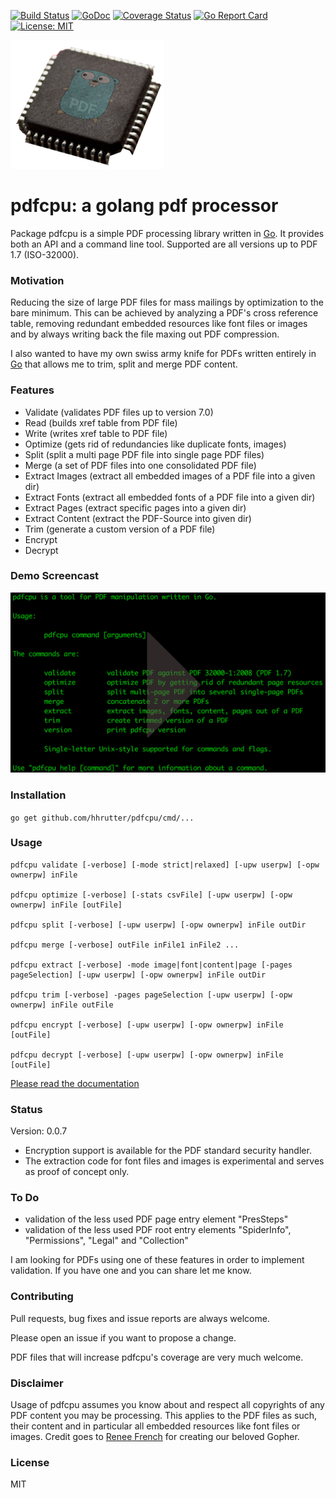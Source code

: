 [![Build Status](https://travis-ci.org/hhrutter/pdfcpu.svg?branch=master)](https://travis-ci.org/hhrutter/pdfcpu)
[![GoDoc](https://godoc.org/github.com/hhrutter/pdfcpu?status.svg)](https://godoc.org/github.com/hhrutter/pdfcpu)
[![Coverage Status](https://coveralls.io/repos/github/hhrutter/pdfcpu/badge.svg?branch=master)](https://coveralls.io/github/hhrutter/pdfcpu?branch=master) 
[![Go Report Card](https://goreportcard.com/badge/github.com/hhrutter/pdfcpu)](https://goreportcard.com/report/github.com/hhrutter/pdfcpu) 
[![License: MIT](https://img.shields.io/github/license/mashape/apistatus.svg)](https://opensource.org/licenses/MIT) 

![logo](resources/pdfchip3.png)
  # pdfcpu: a golang pdf processor

Package pdfcpu is a simple PDF processing library written in [Go](http://golang.org).
It provides both an API and a command line tool.
Supported are all versions up to PDF 1.7 (ISO-32000).

### Motivation

Reducing the size of large PDF files for mass mailings by optimization to the bare minimum.
This can be achieved by analyzing a PDF's cross reference table, removing redundant embedded resources like font files or images and by always writing back the file maxing out PDF compression.

I also wanted to have my own swiss army knife for PDFs written entirely in [Go](http://golang.org) that allows me to trim, split and merge PDF content.

### Features
* Validate (validates PDF files up to version 7.0)
* Read (builds xref table from PDF file)
* Write (writes xref table to PDF file)
* Optimize (gets rid of redundancies like duplicate fonts, images)
* Split (split a multi page PDF file into single page PDF files)
* Merge (a set of PDF files into one consolidated PDF file)
* Extract Images (extract all embedded images of a PDF file into a given dir)
* Extract Fonts (extract all embedded fonts of a PDF file into a given dir)
* Extract Pages (extract specific pages into a given dir)
* Extract Content (extract the PDF-Source into given dir)
* Trim (generate a custom version of a PDF file)
* Encrypt
* Decrypt

### Demo Screencast
[![asciicast](resources/demo.png)](https://asciinema.org/a/P5jaAo9kgZXKj2iSA1OqIdLAU)

### Installation
`go get github.com/hhrutter/pdfcpu/cmd/...`


### Usage

    pdfcpu validate [-verbose] [-mode strict|relaxed] [-upw userpw] [-opw ownerpw] inFile

    pdfcpu optimize [-verbose] [-stats csvFile] [-upw userpw] [-opw ownerpw] inFile [outFile]
 
    pdfcpu split [-verbose] [-upw userpw] [-opw ownerpw] inFile outDir
 
    pdfcpu merge [-verbose] outFile inFile1 inFile2 ...
 
    pdfcpu extract [-verbose] -mode image|font|content|page [-pages pageSelection] [-upw userpw] [-opw ownerpw] inFile outDir
 
    pdfcpu trim [-verbose] -pages pageSelection [-upw userpw] [-opw ownerpw] inFile outFile

    pdfcpu encrypt [-verbose] [-upw userpw] [-opw ownerpw] inFile [outFile]

    pdfcpu decrypt [-verbose] [-upw userpw] [-opw ownerpw] inFile [outFile]

 [Please read the documentation ](https://godoc.org/github.com/hhrutter/pdfcpu)


### Status
Version: 0.0.7

* Encryption support is available for the PDF standard security handler.
* The extraction code for font files and images is experimental and serves as proof of concept only.


### To Do
* validation of the less used PDF page entry element "PresSteps"
* validation of the less used PDF root entry elements "SpiderInfo", "Permissions", "Legal" and "Collection"

I am looking for PDFs using one of these features in order to implement validation. If you have one and you can share let me know.


### Contributing
Pull requests, bug fixes and issue reports are always welcome.

Please open an issue if you want to propose a change.

PDF files that will increase pdfcpu's coverage are very much welcome.


### Disclaimer
Usage of pdfcpu assumes you know about and respect all copyrights of any PDF content you may be processing. This applies to the PDF files as such, their content and in particular all embedded resources like font files or images. Credit goes to [Renee French](https://instagram.com/reneefrench) for creating our beloved Gopher.


### License
MIT




	